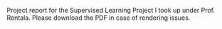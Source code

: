 Project report for the Supervised Learning Project I took up under Prof. Rentala. Please download the PDF in case of rendering issues.

